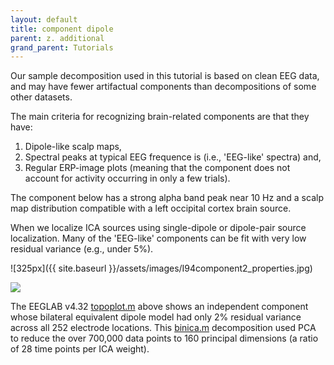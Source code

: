 ```yaml
---
layout: default
title: component dipole
parent: z. additional
grand_parent: Tutorials
---
```


Our sample
decomposition used in this tutorial is based on clean EEG data, and may
have fewer artifactual components than decompositions of some other
datasets. 

The main criteria for recognizing brain-related components
are that they have:

1.  Dipole-like scalp maps,
2.  Spectral peaks at typical EEG frequence is (i.e., 'EEG-like'
    spectra) and,
3.  Regular ERP-image plots (meaning that the component does not account
    for activity occurring in only a few trials).

The component below has a strong alpha band peak near 10 Hz and a scalp
map distribution compatible with a left occipital cortex brain source.

When we localize ICA sources using single-dipole or dipole-pair source
localization. Many of the 'EEG-like' components can be fit with very low
residual variance (e.g., under 5%). 

![325px]({{ site.baseurl }}/assets/images/I94component2_properties.jpg)
 


<img src="https://sccn.github.io/assets/images/Comp252.jpg">



The EEGLAB v4.32 <a href="http://sccn.ucsd.edu/eeglab/locatefile.php?file=topoplot.m">topoplot.m</a> above shows an independent
component whose bilateral equivalent dipole model had only 2% residual
variance across all 252 electrode locations. This <a href="http://sccn.ucsd.edu/eeglab/locatefile.php?file=binica.m">binica.m</a>
decomposition used PCA to reduce the over 700,000 data points to 160
principal dimensions (a ratio of 28 time points per ICA weight).

</details>